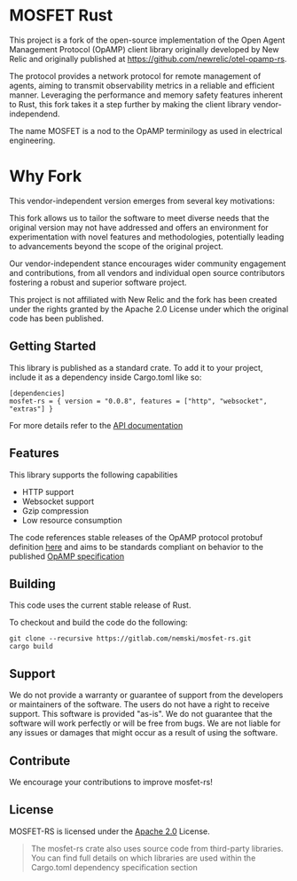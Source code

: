 # MOSFET Rust

This project is a fork of the open-source implementation of the Open Agent Management Protocol (OpAMP) client library originally developed by New Relic and originally published at https://github.com/newrelic/otel-opamp-rs. 

The protocol provides a network protocol for remote management of agents, aiming to transmit observability metrics in a reliable and efficient manner. Leveraging the performance and memory safety features inherent to Rust, this fork takes it a step further by making the client library vendor-independend.

The name MOSFET is a nod to the OpAMP terminilogy as used in electrical engineering.

 # Why Fork

This vendor-independent version emerges from several key motivations:

This fork allows us to tailor the software to meet diverse needs that the original version may not have addressed and offers an environment for experimentation with novel features and methodologies, potentially leading to advancements beyond the scope of the original project.

Our vendor-independent stance encourages wider community engagement and contributions, from all vendors and individual open source contributors fostering a robust and superior software project.

This project is not affiliated with New Relic and the fork has been created under the rights granted by the Apache 2.0 License under which the original code has been published.

## Getting Started

 This library is published as a standard crate. To add it to your project, include it as a dependency inside Cargo.toml like so:
```
[dependencies]
mosfet-rs = { version = "0.0.8", features = ["http", "websocket", "extras"] }
```

For more details refer to the [API documentation](https://docs.rs/otel-opamp-rs/latest/otel_opamp_rs/)
## Features

This library supports the following capabilities
 - HTTP support
 - Websocket support
 - Gzip compression
 - Low resource consumption

The code references stable releases of the OpAMP protocol protobuf definition [here](https://github.com/open-telemetry/opamp-spec) and aims to be standards compliant on behavior to the published [OpAMP specification](https://github.com/open-telemetry/opamp-spec/blob/main/specification.md)

## Building

This code uses the current stable release of Rust.

To checkout and build the code do the following:
```
git clone --recursive https://gitlab.com/nemski/mosfet-rs.git
cargo build
```

## Support

We do not provide a warranty or guarantee of support from the developers or maintainers of the software. The users do not have a right to receive support. This software is provided "as-is".
We do not guarantee that the software will work perfectly or will be free from bugs. We are not liable for any issues or damages that might occur as a result of using the software.

## Contribute

We encourage your contributions to improve mosfet-rs! 


## License
MOSFET-RS is licensed under the [Apache 2.0](http://apache.org/licenses/LICENSE-2.0.txt) License.
> The mosfet-rs crate also uses source code from third-party libraries. You can find full details on which libraries are used within the Cargo.toml dependency specification section
